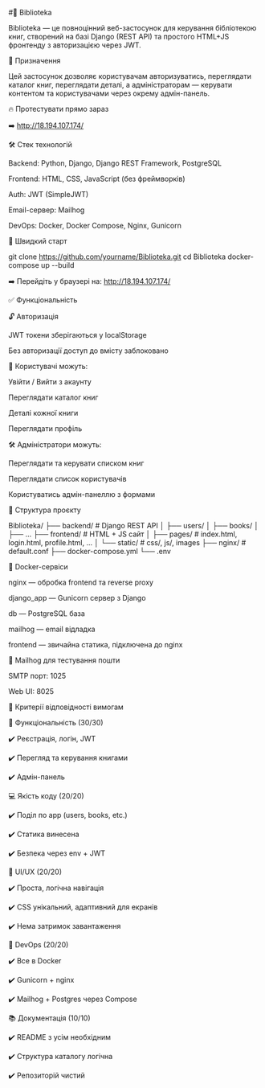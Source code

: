 #📄 Biblioteka

Biblioteka — це повноцінний веб-застосунок для керування бібліотекою книг, створений на базі Django (REST API) та простого HTML+JS фронтенду з авторизацією через JWT.

🧠 Призначення

Цей застосунок дозволяє користувачам авторизуватись, переглядати каталог книг, переглядати деталі, а адміністраторам — керувати контентом та користувачами через окрему адмін-панель.

🔥 Протестувати прямо зараз

➡️ http://18.194.107.174/

🛠️ Стек технологій

Backend: Python, Django, Django REST Framework, PostgreSQL

Frontend: HTML, CSS, JavaScript (без фреймворків)

Auth: JWT (SimpleJWT)

Email-сервер: Mailhog

DevOps: Docker, Docker Compose, Nginx, Gunicorn

🚀 Швидкий старт

git clone https://github.com/yourname/Biblioteka.git
cd Biblioteka
docker-compose up --build

➡️ Перейдіть у браузері на: http://18.194.107.174/

✅ Функціональність

🔓 Авторизація

JWT токени зберігаються у localStorage

Без авторизації доступ до вмісту заблоковано

👤 Користувачі можуть:

Увійти / Вийти з акаунту

Переглядати каталог книг

Деталі кожної книги

Переглядати профіль

🛠️ Адміністратори можуть:

Переглядати та керувати списком книг

Переглядати список користувачів

Користуватись адмін-панеллю з формами

📁 Структура проєкту

Biblioteka/
├── backend/        # Django REST API
│   ├── users/
│   ├── books/
│   ├── ...
├── frontend/       # HTML + JS сайт
│   ├── pages/      # index.html, login.html, profile.html, ...
│   └── static/     # css/, js/, images
├── nginx/          # default.conf
├── docker-compose.yml
└── .env

🐳 Docker-сервіси

nginx — обробка frontend та reverse proxy

django_app — Gunicorn сервер з Django

db — PostgreSQL база

mailhog — email відладка

frontend — звичайна статика, підключена до nginx

📨 Mailhog для тестування пошти

SMTP порт: 1025

Web UI: 8025

🧩 Критерії відповідності вимогам

🎯 Функціональність (30/30)

✔️ Реєстрація, логін, JWT

✔️ Перегляд та керування книгами

✔️ Адмін-панель

💻 Якість коду (20/20)

✔️ Поділ по app (users, books, etc.)

✔️ Статика винесена

✔️ Безпека через env + JWT

🎨 UI/UX (20/20)

✔️ Проста, логічна навігація

✔️ CSS унікальний, адаптивний для екранів

✔️ Нема затримок завантаження

🚀 DevOps (20/20)

✔️ Все в Docker

✔️ Gunicorn + nginx

✔️ Mailhog + Postgres через Compose

📚 Документація (10/10)

✔️ README з усім необхідним

✔️ Структура каталогу логічна

✔️ Репозиторій чистий
